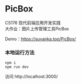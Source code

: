 # PicBox
CS176 现代前端应用开发实践
<br>
大作业：图片上传管理工具PicBox

Demo：https://suvanka.top/PicBox/

### 本地运行方法
```
npm i
npm run dev
```
访问 http://localhost:3000/

